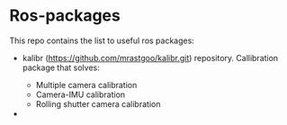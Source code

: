 # Ros-packages

This repo contains the list to useful ros packages: 

* kalibr (https://github.com/mrastgoo/kalibr.git) repository. Callibration package that solves: 
  * Multiple camera calibration 
  * Camera-IMU calibration 
  * Rolling shutter camera calibration 

* 